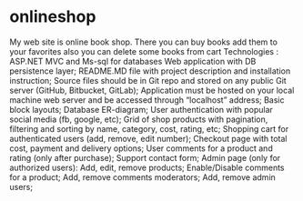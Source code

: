 # onlineshop
My web site is online book shop.
There you can buy books add them to your favorites also you can delete some books from cart
Technologies : ASP.NET MVC  and Ms-sql for databases
Web application with DB persistence layer;
README.MD file with project description and installation instruction;
Source files should be in Git repo and stored on any public Git server (GitHub, Bitbucket, GitLab);
Application must be hosted on your local machine web server and be accessed through “localhost” address;
Basic block layouts;
Database ER-diagram; 
User authentication with popular social media (fb, google, etc);
Grid of shop products with pagination, filtering and sorting by name, category, cost, rating, etc;
Shopping cart for authenticated users (add, remove, edit number);
Checkout page with total cost, payment and delivery options;
User comments for a product and rating (only after purchase);
Support contact form;
Admin page (only for authorized users):
Add, edit, remove products;
Enable/Disable comments for a product;
Add, remove comments moderators;
Add, remove admin users;

